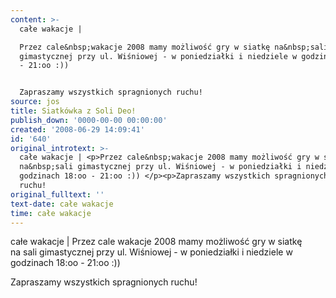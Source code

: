 ```yaml
---
content: >-
  całe wakacje | 

  Przez cale&nbsp;wakacje 2008 mamy możliwość gry w siatkę na&nbsp;sali
  gimastycznej przy ul. Wiśniowej - w poniedziałki i niedziele w godzinach 18:oo
  - 21:oo :)) 


  Zapraszamy wszystkich spragnionych ruchu!         
source: jos
title: Siatkówka z Soli Deo!
publish_down: '0000-00-00 00:00:00'
created: '2008-06-29 14:09:41'
id: '640'
original_introtext: >-
  całe wakacje | <p>Przez cale&nbsp;wakacje 2008 mamy możliwość gry w siatkę
  na&nbsp;sali gimastycznej przy ul. Wiśniowej - w poniedziałki i niedziele w
  godzinach 18:oo - 21:oo :)) </p><p>Zapraszamy wszystkich spragnionych
  ruchu!         
original_fulltext: ''
text-date: całe wakacje
time: całe wakacje
---
```

całe wakacje | 
Przez cale&nbsp;wakacje 2008 mamy możliwość gry w siatkę na&nbsp;sali gimastycznej przy ul. Wiśniowej - w poniedziałki i niedziele w godzinach 18:oo - 21:oo :)) 

Zapraszamy wszystkich spragnionych ruchu!         

<!--{{json:{"created_date":"2008-06-29 14:09:41","publish_down":"0000-00-00 00:00:00","id":"640"}}}-->